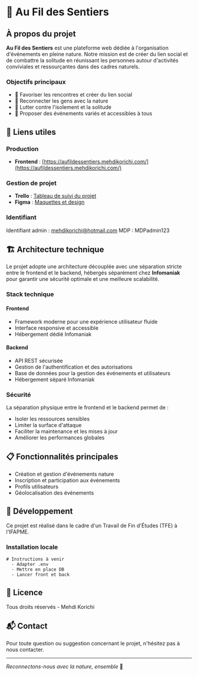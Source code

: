 # 🌿 Au Fil des Sentiers

## À propos du projet

**Au Fil des Sentiers** est une plateforme web dédiée à l'organisation d'événements en pleine nature. Notre mission est de créer du lien social et de combattre la solitude en réunissant les personnes autour d'activités conviviales et ressourçantes dans des cadres naturels.

### Objectifs principaux

- 🤝 Favoriser les rencontres et créer du lien social
- 🌲 Reconnecter les gens avec la nature
- 💚 Lutter contre l'isolement et la solitude
- 🎯 Proposer des événements variés et accessibles à tous

## 🚀 Liens utiles

### Production
- **Frontend** : [https://aufildessentiers.mehdikorichi.com/](https://aufildessentiers.mehdikorichi.com/)

### Gestion de projet
- **Trello** : [Tableau de suivi du projet](https://trello.com/invite/b/678b8f5fd76f3ad69e635a5e/ATTI4cf9f2bc45ca271d6b483b963efbf168B0D5AF10/tfe-au-fil-des-sentiers)
- **Figma** : [Maquettes et design](https://www.figma.com/design/ua7rXgnEgDKrHfYIk4f39X/TFE-IFAPME?node-id=0-1&p=f&t=Z3Gdi7XsGBKnksMe-0)

### Identifiant
Identifiant admin : mehdikorichi@hotmail.com
MDP : MDPadmin123

## 🏗️ Architecture technique

Le projet adopte une architecture découplée avec une séparation stricte entre le frontend et le backend, hébergés séparément chez **Infomaniak** pour garantir une sécurité optimale et une meilleure scalabilité.

### Stack technique

#### Frontend
- Framework moderne pour une expérience utilisateur fluide
- Interface responsive et accessible
- Hébergement dédié Infomaniak

#### Backend
- API REST sécurisée
- Gestion de l'authentification et des autorisations
- Base de données pour la gestion des événements et utilisateurs
- Hébergement séparé Infomaniak

### Sécurité

La séparation physique entre le frontend et le backend permet de :
- Isoler les ressources sensibles
- Limiter la surface d'attaque
- Faciliter la maintenance et les mises à jour
- Améliorer les performances globales

## 📋 Fonctionnalités principales

- Création et gestion d'événements nature
- Inscription et participation aux événements
- Profils utilisateurs
- Géolocalisation des événements

## 🌱 Développement

Ce projet est réalisé dans le cadre d'un Travail de Fin d'Études (TFE) à l'IFAPME.

### Installation locale

```
# Instructions à venir
  - Adapter .env
  - Mettre en place DB
  - Lancer front et back
```

## 📝 Licence

Tous droits réservés - Mehdi Korichi

## 📬 Contact

Pour toute question ou suggestion concernant le projet, n'hésitez pas à nous contacter.

---

*Reconnectons-nous avec la nature, ensemble* 🌿
